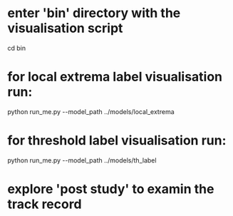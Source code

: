 # enter 'bin' directory with the visualisation script
cd bin

# for local extrema label visualisation run:
python run_me.py --model_path ../models/local_extrema
# for threshold label visualisation run:
python run_me.py --model_path ../models/th_label

# explore 'post study' to examin the track record
